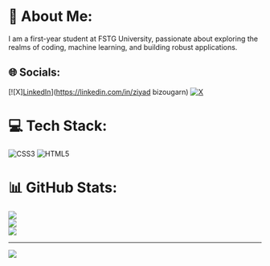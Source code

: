 # 💫 About Me:
I am a first-year  student at FSTG University, passionate about exploring the realms of coding, machine learning, and building robust applications.


## 🌐 Socials:
[![X][LinkedIn](https://img.shields.io/badge/LinkedIn-%230077B5.svg?logo=linkedin&logoColor=white)](https://linkedin.com/in/ziyad bizougarn)
[![X](https://img.shields.io/badge/X-black.svg?logo=X&logoColor=white)](https://x.com/ziyadbzdev) 

# 💻 Tech Stack:
![CSS3](https://img.shields.io/badge/css3-%231572B6.svg?style=for-the-badge&logo=css3&logoColor=white) ![HTML5](https://img.shields.io/badge/html5-%23E34F26.svg?style=for-the-badge&logo=html5&logoColor=white)
# 📊 GitHub Stats:
![](https://github-readme-stats.vercel.app/api?username=bizougarn-ziyad&theme=prussian&hide_border=false&include_all_commits=false&count_private=false)<br/>
![](https://github-readme-streak-stats.herokuapp.com/?user=bizougarn-ziyad&theme=prussian&hide_border=false)<br/>
![](https://github-readme-stats.vercel.app/api/top-langs/?username=bizougarn-ziyad&theme=prussian&hide_border=false&include_all_commits=false&count_private=false&layout=compact)

---
[![](https://visitcount.itsvg.in/api?id=bizougarn-ziyad&icon=0&color=0)](https://visitcount.itsvg.in)

<!-- Proudly created with GPRM ( https://gprm.itsvg.in ) -->
